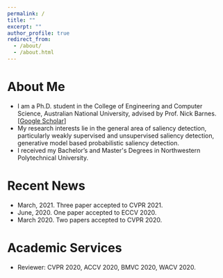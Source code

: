 ```yaml
---
permalink: /
title: ""
excerpt: ""
author_profile: true
redirect_from: 
  - /about/
  - /about.html
---
```



# About Me
* I am a Ph.D. student in the College of Engineering and Computer Science, Australian National University, advised by Prof. Nick Barnes. [[Google Scholar](https://scholar.google.com.au/citations?user=Qa1DMv8AAAAJ&hl=en)]
* My research interests lie in the general area of saliency detection, particularly weakly supervised and unsupervised saliency detection, generative model based probabilistic saliency detection.
* I received my Bachelor’s and Master's Degrees in Northwestern Polytechnical University.

# Recent News
* March, 2021. Three paper accepted to CVPR 2021.
* June, 2020. One paper accepted to ECCV 2020.
* March 2020. Two papers accepted to CVPR 2020.

# Academic Services
* Reviewer: CVPR 2020, ACCV 2020, BMVC 2020, WACV 2020.
